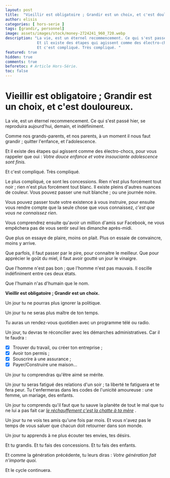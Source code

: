 ```yaml
---
layout: post
title:  "Vieillir est obligatoire ; Grandir est un choix, et c'est douloureux."
author: elisis
categories: [ hors-serie ]
tags: [grandir, personnel]
image: assets/images/stock/money-2724241_960_720.webp
description: "La vie, est un éternel recommencement. Ce qui s'est passé hier, se reproduira aujourd'hui, demain, et indéfiniment.
              Et il existe des étapes qui agissent comme des électro-chocs, pour vous rappeler que oui : *Votre douce enfance et votre insouciance adolescence sont finis.* 
              Et c'est compliqué. Très compliqué. "
featured: true
hidden: true
comments: true  
beforetoc: # Article Hors-Série.
toc: false
---
```



# Vieillir est obligatoire ; Grandir est un choix, et c'est douloureux.

La vie, est un éternel recommencement. Ce qui s'est passé hier, se reproduira aujourd'hui, demain, et indéfiniment.

Comme nos grands-parents, et nos parents, à un moment il nous faut grandir ; quitter l'enfance, et l'adolescence.

Et il existe des étapes qui agissent comme des électro-chocs, pour vous rappeler que oui : *Votre douce enfance et votre insouciante adolescence sont finis.* 

Et c'est compliqué. Très compliqué. 

Le plus compliqué, ce sont les concessions. Rien n'est plus forcément tout noir ; rien n'est plus forcément tout blanc. Il existe pleins d'autres nuances de couleur. Vous pouvez passer une nuit blanche ; ou une journée noire. 

Vous pouvez passer toute votre existence à vous instruire, pour ensuite vous rendre compte que la seule chose que vous connaissez, *c'est que vous ne connaissez rien*. 

Vous comprendrez ensuite qu'avoir un million d'amis sur Facebook, ne vous empêchera pas de vous sentir seul les dimanche après-midi. 

Que plus on essaye de plaire, moins on plait. Plus on essaie de convaincre, moins y arrive.

Que parfois, il faut passer par le pire, pour connaitre le meilleur. Que pour apprécier le goût du miel, il faut avoir goutté un jour le vinaigre. 

Que l'homme n'est pas bon ; que l'homme n'est pas mauvais. Il oscille indéfiniment entre ces deux états. 

Que l'humain n'as d'humain que le nom.

**Vieillir est obligatoire ; Grandir est un choix.** 

Un jour tu ne pourras plus ignorer la politique.

Un jour tu ne seras plus maître de ton temps. 

Tu auras un rendez-vous quotidien avec un programme télé ou radio.

Un jour, tu devras te réconcilier avec les démarches administratives. Car il te faudra :

 - [x] Trouver du travail, ou créer ton entreprise ;
 - [x] Avoir ton permis ;
 - [x] Souscrire à une assurance ;
 - [x] Payer/Construire une maison...

Un jour tu comprendras qu'être aimé se mérite.

Un jour tu seras fatigué des relations d'un soir ; ta liberté te fatiguera et te fera peur. Tu t'enfermeras dans les codes de l'unicité amoureuse : une femme, un mariage, des enfants.

Un jour tu comprends qu'il faut que tu sauve la planète de tout le mal que tu ne lui a pas fait car <a target="_blank" href="https://www.youtube.com/watch?v=lB8uQ_zO-o8">*le réchauffement c'est la chatte à ta mère*</a> .

Un jour tu ne vois tes amis qu'une fois par mois. Et vous n'avez pas le temps de vous saluer que chacun doit retourner dans son monde.

Un jour tu apprends à ne plus écouter tes envies, tes désirs.

Et tu grandis. Et tu fais des concessions. Et tu fais des enfants. 

Et comme la génération précédente, tu leurs diras : *Votre génération fait n'importe quoi.*  

Et le cycle continuera.
